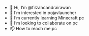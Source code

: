 - 👋 Hi, I’m @filzahcandrairawan
- 👀 I’m interested in pojavlauncher
- 🌱 I’m currently learning Minecraft pc
- 💞️ I’m looking to collaborate on pc
- 📫 How to reach me pc

<!---
filzahcandrairawan/filzahcandrairawan is a ✨ special ✨ repository because its `README.md` (this file) appears on your GitHub profile.
You can click the Preview link to take a look at your changes.
--->
